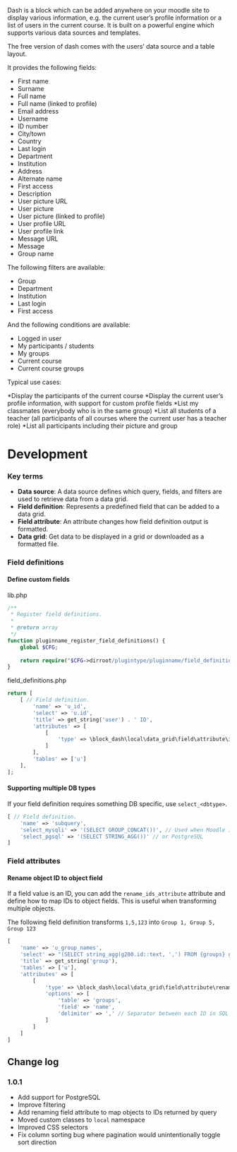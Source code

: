 Dash is a block which can be added anywhere on your moodle site to display various information, e.g. the current user’s profile information or a list of users in the current course. It is built on a powerful engine which supports various data sources and templates.

The free version of dash comes with the users’ data source and a table layout.

It provides the following fields:

* First name
* Surname
* Full name
* Full name (linked to profile)
* Email address
* Username
* ID number
* City/town
* Country
* Last login
* Department
* Institution
* Address
* Alternate name
* First access
* Description
* User picture URL
* User picture
* User picture (linked to profile)
* User profile URL
* User profile link
* Message URL
* Message
* Group name

The following filters are available:

* Group
* Department
* Institution
* Last login
* First access

And the following conditions are available:

* Logged in user
* My participants / students
* My groups
* Current course
* Current course groups

Typical use cases:

*Display the participants of the current course
*Display the current user’s profile information, with support for custom profile fields
*List my classmates (everybody who is in the same group)
*List all students of a teacher (all participants of all courses where the current user has a teacher role)
*List all participants including their picture and group

# Development

### Key terms

* **Data source**: A data source defines which query, fields, and filters are used to retrieve data from a data grid.
* **Field definition**: Represents a predefined field that can be added to a data grid.
* **Field attribute**: An attribute changes how field definition output is formatted. 
* **Data grid**: Get data to be displayed in a grid or downloaded as a formatted file.

### Field definitions

#### Define custom fields
lib.php
```php
/**
 * Register field definitions.
 *
 * @return array
 */
function pluginname_register_field_definitions() {
    global $CFG;
    
    return require("$CFG->dirroot/plugintype/pluginname/field_definitions.php");
}
```
field_definitions.php
```php
return [
    [ // Field definition.
        'name' => 'u_id',
        'select' => 'u.id',
        'title' => get_string('user') . ' ID',
        'attributes' => [
            [
                'type' => \block_dash\local\data_grid\field\attribute\identifier_attribute::class
            ]
        ],
        'tables' => ['u']
    ],
];
```

#### Supporting multiple DB types
If your field definition requires something DB specific, use `select_<dbtype>`.  
```php
[ // Field definition.
    'name' => 'subquery',
    'select_mysqli' => '(SELECT GROUP_CONCAT())', // Used when Moodle is running MySQL/MariaDB
    'select_pgsql' => '(SELECT STRING_AGG())' // or PostgreSQL
]
```

### Field attributes

#### Rename object ID to object field
If a field value is an ID, you can add the `rename_ids_attribute` attribute and define how to map IDs to object fields.
This is useful when transforming multiple objects.

The following field definition transforms `1,5,123` into `Group 1, Group 5, Group 123`

```php
[
    'name' => 'u_group_names',
    'select' => "(SELECT string_agg(g200.id::text, ',') FROM {groups} g200 JOIN {groups_members} gm200 ON gm200.groupid = g200.id AND gm200.userid = u.id)",
    'title' => get_string('group'),
    'tables' => ['u'],
    'attributes' => [
        [
            'type' => \block_dash\local\data_grid\field\attribute\rename_ids_attribute::class,
            'options' => [
                'table' => 'groups',
                'field' => 'name',
                'delimiter' => ',' // Separator between each ID in SQL select.
            ]
        ]
    ]
]
```

## Change log

### 1.0.1

* Add support for PostgreSQL
* Improve filtering
* Add renaming field attribute to map objects to IDs returned by query
* Moved custom classes to `local` namespace
* Improved CSS selectors
* Fix column sorting bug where pagination would unintentionally toggle sort direction

